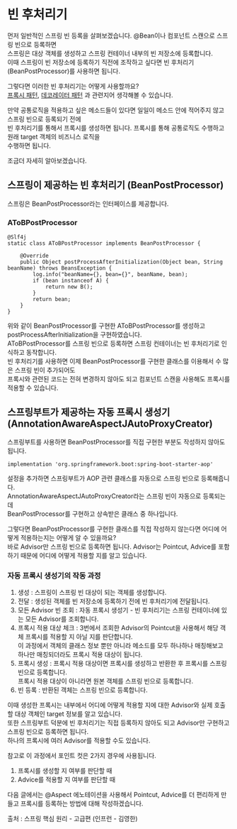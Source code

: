 # 빈 후처리기

먼저 일반적인 스프링 빈 등록을 살펴보겠습니다. @Bean이나 컴포넌트 스캔으로 스프링 빈으로 등록하면  
스프링은 대상 객체를 생성하고 스프링 컨테이너 내부의 빈 저장소에 등록합니다.     
이때 스프링이 빈 저장소에 등록하기 직전에 조작하고 싶다면 빈 후처리기(BeanPostProcessor)를 사용하면 됩니다.     

그렇다면 이러한 빈 후처리기는 어떻게 사용할까요?    
[프록시 패턴](https://github.com/320Hwany/TIL/blob/main/%EB%94%94%EC%9E%90%EC%9D%B8%20%ED%8C%A8%ED%84%B4/%ED%94%84%EB%A1%9D%EC%8B%9C%20%ED%8C%A8%ED%84%B4.md),
[데코레이터 패턴](https://github.com/320Hwany/TIL/blob/main/%EB%94%94%EC%9E%90%EC%9D%B8%20%ED%8C%A8%ED%84%B4/%EB%8D%B0%EC%BD%94%EB%A0%88%EC%9D%B4%ED%84%B0%20%ED%8C%A8%ED%84%B4.md) 과 관련지어 생각해볼 수 있습니다.  

만약 공통로직을 적용하고 싶은 메소드들이 있다면 일일이 메소드 안에 적어주지 않고 스프링 빈으로 등록되기 전에     
빈 후처리기를 통해서 프록시를 생성하면 됩니다. 프록시를 통해 공통로직도 수행하고 원래 target 객체의 비즈니스 로직을  
수행하면 됩니다.    

조금더 자세히 알아보겠습니다.  

## 스프링이 제공하는 빈 후처리기 (BeanPostProcessor)

스프링은 BeanPostProcessor라는 인터페이스를 제공합니다.  

### AToBPostProcessor
```
@Slf4j
static class AToBPostProcessor implements BeanPostProcessor {

    @Override
    public Object postProcessAfterInitialization(Object bean, String beanName) throws BeansException {
        log.info("beanName={}, bean={}", beanName, bean);
        if (bean instanceof A) {
            return new B();
        }
        return bean;
    }
}
```

위와 같이 BeanPostProcessor를 구현한 AToBPostProcessor를 생성하고 postProcessAfterInitialization을 구현하였습니다.    
AToBPostProcessor를 스프링 빈으로 등록하면 스프링 컨테이너는 빈 후처리기로 인식하고 동작합니다.   
빈 후처리기를 사용하면 이제 BeanPostProcessor를 구현한 클래스를 이용해서 수 많은 스프링 빈이 추가되어도  
프록시와 관련된 코드는 전혀 변경하지 않아도 되고 컴포넌트 스캔을 사용해도 프록시를 적용할 수 있습니다.   

## 스프링부트가 제공하는 자동 프록시 생성기 (AnnotationAwareAspectJAutoProxyCreator)

스프링부트를 사용하면 BeanPostProcessor를 직접 구현한 부분도 작성하지 않아도 됩니다.  
```
implementation 'org.springframework.boot:spring-boot-starter-aop'
```
설정을 추가하면 스프링부트가 AOP 관련 클래스를 자동으로 스프링 빈으로 등록해줍니다.   
AnnotationAwareAspectJAutoProxyCreator라는 스프링 빈이 자동으로 등록되는데  
BeanPostProcessor를 구현하고 상속받은 클래스 중 하나입니다.   

그렇다면 BeanPostProcessor를 구현한 클래스를 직접 작성하지 않는다면 어디에 어떻게 적용하는지는 어떻게 알 수 있을까요?   
바로 Advisor만 스프링 빈으로 등록하면 됩니다. Advisor는 Pointcut, Advice를 포함하기 때문에 어디에 어떻게 적용할 지를 알고 있습니다.   

### 자동 프록시 생성기의 작동 과정

1. 생성 : 스프링이 스프링 빈 대상이 되는 객체를 생성합니다.  
2. 전달 : 생성된 객체를 빈 저장소에 등록하기 전에 빈 후처리기에 전달됩니다.  
3. 모든 Advisor 빈 조회 : 자동 프록시 생성기 - 빈 후처리기는 스프링 컨테이너에 있는 모든 Advisor를 조회합니다.  
4. 프록시 적용 대상 체크 : 3번에서 조회한 Advisor의 Pointcut을 사용해서 해당 객체 프록시를 적용할 지 아닐 지를 판단합니다.   
                      이 과정에서 객체의 클래스 정보 뿐만 아니라 메소드를 모두 하나하나 매칭해보고 하나만 매칭되더라도 프록시 적용 대상이 됩니다.  
5. 프록시 생성 : 프록시 적용 대상이면 프록시를 생성하고 반환한 후 프록시를 스프링 빈으로 등록합니다.   
              프록시 적용 대상이 아니라면 원본 객체를 스프링 빈으로 등록합니다.   
6. 빈 등록 : 반환된 객체는 스프링 빈으로 등록합니다.  

이때 생성한 프록시는 내부에서 어디에 어떻게 적용할 지에 대한 Advisor와 실제 호출할 대상 객체인 target 정보를 알고 있습니다.   
또한 스프링부트 덕분에 빈 후처리기는 직접 등록하지 않아도 되고 Advisor만 구현하고 스프링 빈으로 등록하면 됩니다.    
하나의 프록시에 여러 Advisor를 적용할 수도 있습니다.  

참고로 이 과정에서 포인트 컷은 2가지 경우에 사용됩니다.   
1. 프록시를 생성할 지 여부를 판단할 때 
2. Advice를 적용할 지 여부를 판단할 때 

다음 글에서는 @Aspect 에노테이션을 사용해서 Pointcut, Advice를 더 편리하게 만들고 프록시를 등록하는 방법에 대해 작성하겠습니다.  

출처 : 스프링 핵심 원리 - 고급편 (인프런 - 김영한)  
